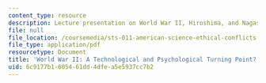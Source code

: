 ```yaml
---
content_type: resource
description: Lecture presentation on World War II, Hiroshima, and Nagasaki.
file: null
file_location: /coursemedia/sts-011-american-science-ethical-conflicts-and-political-choices-fall-2007/6c9177b1605461dd4dfea5e5937cc7b2_lec2.pdf
file_type: application/pdf
resourcetype: Document
title: 'World War II: A Technological and Psychological Turning Point?'
uid: 6c9177b1-6054-61dd-4dfe-a5e5937cc7b2
---
```

